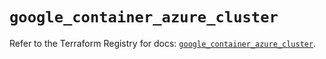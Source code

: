 # `google_container_azure_cluster`

Refer to the Terraform Registry for docs: [`google_container_azure_cluster`](https://registry.terraform.io/providers/hashicorp/google/6.18.0/docs/resources/container_azure_cluster).
